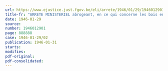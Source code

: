 ```yaml
---
url: https://www.ejustice.just.fgov.be/eli/arrete/1946/01/29/1946012901/justel
title-fr: "ARRETE MINISTERIEL abrogeant, en ce qui concerne les bois en provenance du Congo belge et les panneaux comprimés à base de bois ou de matières végétales de même origine, certaines dispositions de la réglementation prévue par l'arrêté ministériel du 3 octobre 1945, réglementant l'achat, la vente, la livraison et l'utilisation du bois"
date: 1946-01-29
source:
number: 1946012901
page: 888888
case: 1946-01-29/02
publication: 1946-01-31
starts:
modifies:
pdf-original:
pdf-consolidated:
---
```


